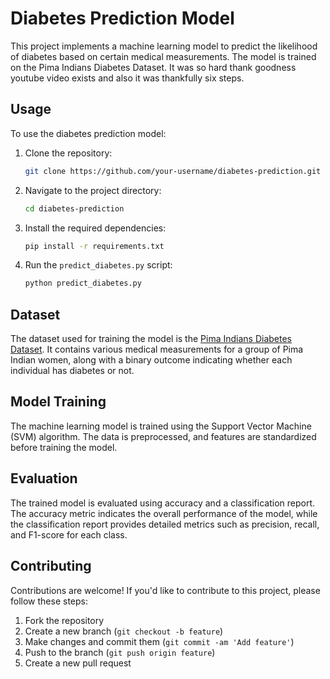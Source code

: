 # Diabetes Prediction Model

This project implements a machine learning model to predict the likelihood of diabetes based on certain medical measurements. The model is trained on the Pima Indians Diabetes Dataset.
It was so hard thank goodness youtube video exists and also it was thankfully six steps. 

## Usage

To use the diabetes prediction model:

1. Clone the repository:
   ```bash
   git clone https://github.com/your-username/diabetes-prediction.git
   ```
2. Navigate to the project directory:
   ```bash
   cd diabetes-prediction
   ```
3. Install the required dependencies:
   ```bash
   pip install -r requirements.txt
   ```
4. Run the `predict_diabetes.py` script:
   ```bash
   python predict_diabetes.py
   ```

## Dataset

The dataset used for training the model is the [Pima Indians Diabetes Dataset](https://archive.ics.uci.edu/ml/datasets/pima+indians+diabetes). It contains various medical measurements for a group of Pima Indian women, along with a binary outcome indicating whether each individual has diabetes or not.

## Model Training

The machine learning model is trained using the Support Vector Machine (SVM) algorithm. The data is preprocessed, and features are standardized before training the model.

## Evaluation

The trained model is evaluated using accuracy and a classification report. The accuracy metric indicates the overall performance of the model, while the classification report provides detailed metrics such as precision, recall, and F1-score for each class.

## Contributing

Contributions are welcome! If you'd like to contribute to this project, please follow these steps:

1. Fork the repository
2. Create a new branch (`git checkout -b feature`)
3. Make changes and commit them (`git commit -am 'Add feature'`)
4. Push to the branch (`git push origin feature`)
5. Create a new pull request
